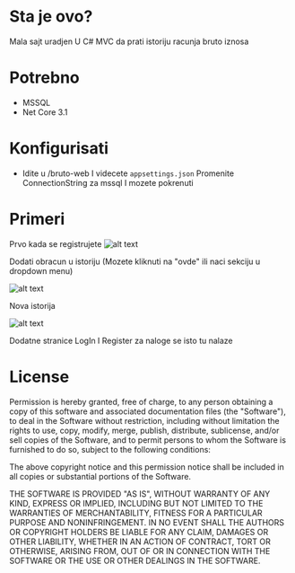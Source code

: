 # Sta je ovo?

Mala sajt uradjen U C# MVC da prati istoriju racunja bruto iznosa

# Potrebno
 - MSSQL
 - Net Core 3.1

# Konfigurisati
- Idite u /bruto-web I videcete `appsettings.json` Promenite ConnectionString za mssql I mozete pokrenuti


# Primeri

Prvo kada se registrujete
![alt text](https://i.imgur.com/4c4PDXC.png "Banner")

Dodati obracun u istoriju (Mozete kliknuti na "ovde" ili naci sekciju u dropdown menu)

![alt text](https://i.imgur.com/YMp6LEe.png "Banner")

Nova istorija

![alt text](https://i.imgur.com/6npckTN.png "Banner")

Dodatne stranice LogIn I Register za naloge se isto tu nalaze


# License
Permission is hereby granted, free of charge, to any person obtaining a copy
of this software and associated documentation files (the "Software"), to deal
in the Software without restriction, including without limitation the rights
to use, copy, modify, merge, publish, distribute, sublicense, and/or sell
copies of the Software, and to permit persons to whom the Software is
furnished to do so, subject to the following conditions:

The above copyright notice and this permission notice shall be included in all
copies or substantial portions of the Software.

THE SOFTWARE IS PROVIDED "AS IS", WITHOUT WARRANTY OF ANY KIND, EXPRESS OR
IMPLIED, INCLUDING BUT NOT LIMITED TO THE WARRANTIES OF MERCHANTABILITY,
FITNESS FOR A PARTICULAR PURPOSE AND NONINFRINGEMENT. IN NO EVENT SHALL THE
AUTHORS OR COPYRIGHT HOLDERS BE LIABLE FOR ANY CLAIM, DAMAGES OR OTHER
LIABILITY, WHETHER IN AN ACTION OF CONTRACT, TORT OR OTHERWISE, ARISING FROM,
OUT OF OR IN CONNECTION WITH THE SOFTWARE OR THE USE OR OTHER DEALINGS IN THE
SOFTWARE.